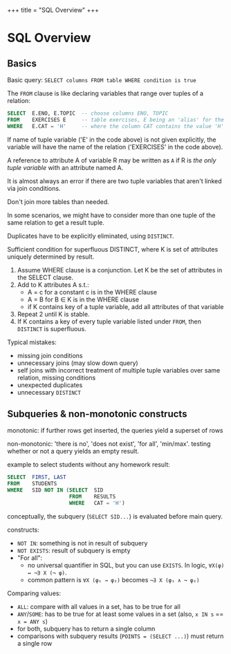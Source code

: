 +++
title = "SQL Overview"
+++

# SQL Overview

## Basics

Basic query: `SELECT columns FROM table WHERE condition is true`

The `FROM` clause is like declaring variables that range over tuples of
a relation:

```sql
SELECT  E.ENO, E.TOPIC  -- choose columns ENO, TOPIC
FROM    EXERCISES E     -- table exercises, E being an 'alias' for the current row
WHERE   E.CAT = 'H'     -- where the column CAT contains the value 'H'
```

If name of tuple variable (\'E\' in the code above) is not given
explicitly, the variable will have the name of the relation
(\'EXERCISES\' in the code above).

A reference to attribute A of variable R may be written as `A` if R is
*the only tuple variable* with an attribute named A.

It is almost always an error if there are two tuple variables that
aren\'t linked via join conditions.

Don\'t join more tables than needed.

In some scenarios, we might have to consider more than one tuple of the
same relation to get a result tuple.

Duplicates have to be explicitly eliminated, using `DISTINCT`.

Sufficient condition for superfluous DISTINCT, where K is set of
attributes uniquely determined by result.

1.  Assume WHERE clause is a conjunction. Let K be the set of attributes
    in the SELECT clause.
2.  Add to K attributes A s.t.:
    -   A = c for a constant c is in the WHERE clause
    -   A = B for B ∈ K is in the WHERE clause
    -   if K contains key of a tuple variable, add all attributes of
        that variable
3.  Repeat 2 until K is stable.
4.  If K contains a key of every tuple variable listed under `FROM`,
    then `DISTINCT` is superfluous.

Typical mistakes:

-   missing join conditions
-   unnecessary joins (may slow down query)
-   self joins with incorrect treatment of multiple tuple variables over
    same relation, missing conditions
-   unexpected duplicates
-   unnecessary `DISTINCT`

## Subqueries & non-monotonic constructs

monotonic: if further rows get inserted, the queries yield a superset of
rows

non-monotonic: \'there is no\', \'does not exist\', \'for all\',
\'min/max\'. testing whether or not a query yields an empty result.

example to select students without any homework result:

```sql
SELECT  FIRST, LAST
FROM    STUDENTS
WHERE   SID NOT IN (SELECT  SID
                    FROM    RESULTS
                    WHERE   CAT = 'H')
```

conceptually, the subquery (`SELECT SID...`) is evaluated before main
query.

constructs:

-   `NOT IN`: something is not in result of subquery
-   `NOT EXISTS`: result of subquery is empty
-   \"For all\":
    -   no universal quantifier in SQL, but you can use `EXISTS`. In
        logic, `∀X(φ) ↔ ¬∃ X (¬ φ)`.
    -   common pattern is `∀X (φ₁ → φ₂)` becomes `¬∃ X (φ₁ ∧ ¬ φ₂)`

Comparing values:

-   `ALL`: compare with all values in a set, has to be true for all
-   `ANY`/`SOME`: has to be true for at least some values in a set
    (also, `x IN s` == `x = ANY s`)
-   for both, subquery has to return a single column
-   comparisons with subquery results (`POINTS = (SELECT ...)`) must
    return a single row
